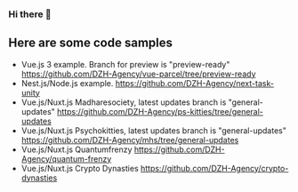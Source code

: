 ### Hi there 👋

## Here are some code samples
- Vue.js 3 example. Branch for preview is "preview-ready" https://github.com/DZH-Agency/vue-parcel/tree/preview-ready
- Nest.js/Node.js example. https://github.com/DZH-Agency/next-task-unity
- Vue.js/Nuxt.js Madharesociety, latest updates branch is "general-updates" https://github.com/DZH-Agency/ps-kitties/tree/general-updates
- Vue.js/Nuxt.js Psychokitties, latest updates branch is "general-updates" https://github.com/DZH-Agency/mhs/tree/general-updates
- Vue.js/Nuxt.js Quantumfrenzy https://github.com/DZH-Agency/quantum-frenzy
- Vue.js/Nuxt.js Crypto Dynasties https://github.com/DZH-Agency/crypto-dynasties
